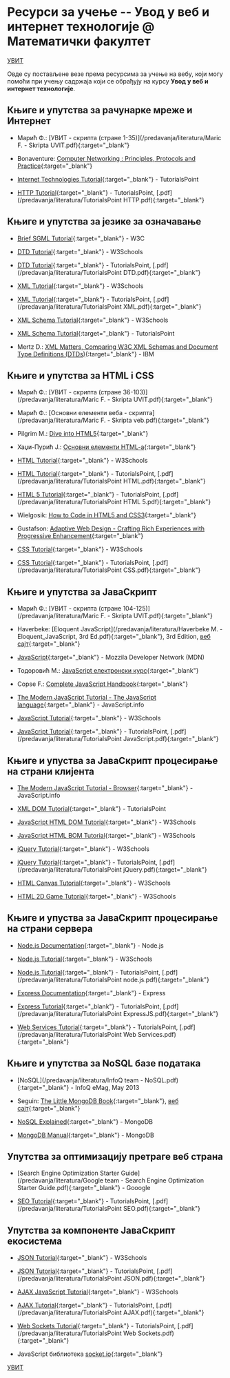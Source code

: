 # Ресурси за учење -- Увод у веб и интернет технологије @ Математички факултет  

[УВИТ](/README.md)

Овде су постављене везе према ресурсима за учење на вебу, који могу помоћи при учењу садржаја који се обрађују на курсу **Увод у веб и интернет технологије**.

## Књиге и упутства за рачунарке мреже и Интернет  

* Марић Ф.: [УВИТ - скрипта (стране 1-35)](/predavanja/literatura/Maric F. - Skripta UVIT.pdf){:target="_blank"}

* Bonaventure: [Computer Networking : Principles, Protocols and Practice](https://www.saylor.org/site/wp-content/uploads/2012/02/Computer-Networking-Principles-Bonaventure-1-30-31-OTC1.pdf){:target="_blank"}  

* [Internet Technologies Tutorial](https://www.tutorialspoint.com/internet_technologies/index.htm){:target="_blank"} - TutorialsPoint

* [HTTP Tutorial](https://www.tutorialspoint.com/http/http_message_examples.htm){:target="_blank"} - TutorialsPoint, [.pdf](/predavanja/literatura/TutorialsPoint HTTP.pdf){:target="_blank"}

## Књиге и упутства за језике за означавање

* [Brief SGML Tutorial](https://www.w3.org/TR/WD-html40-970708/intro/sgmltut.html){:target="_blank"} - W3C

* [DTD Tutorial](https://www.w3schools.com/xml/xml_dtd_intro.asp){:target="_blank"} - W3Schools

* [DTD Tutorial](https://www.tutorialspoint.com/dtd/index.htm){:target="_blank"} - TutorialsPoint, [.pdf](/predavanja/literatura/TutorialsPoint DTD.pdf){:target="_blank"}

* [XML Tutorial](https://www.w3schools.com/xml/){:target="_blank"} - W3Schools

* [XML Tutorial](https://www.tutorialspoint.com/xml/){:target="_blank"} - TutorialsPoint, [.pdf](/predavanja/literatura/TutorialsPoint XML.pdf){:target="_blank"}

* [XML Schema Tutorial](https://www.w3schools.com/xml/xml_schema.asp){:target="_blank"} - W3Schools

* [XML Schema Tutorial](https://www.tutorialspoint.com/xml/xml_schemas.htm){:target="_blank"} - TutorialsPoint

* Mertz D.:  [XML Matters, Comparing W3C XML Schemas and Document Type Definitions (DTDs)](https://www.ibm.com/developerworks/library/x-matters7/){:target="_blank"} - IBM

## Књиге и упутства за HTML i CSS

* Марић Ф.: [УВИТ - скрипта (стране 36-103)](/predavanja/literatura/Maric F. - Skripta UVIT.pdf){:target="_blank"}

* Марић Ф.: [Основни елементи веба - скрипта](/predavanja/literatura/Maric F. - Skripta veb.pdf){:target="_blank"}

* Pilgrim M.: [Dive into HTML5](http://diveinto.html5doctor.com){:target="_blank"}

* Хаџи-Пурић Ј.: [Основни елементи HTML-a](http://poincare.matf.bg.ac.rs/~jelenagr/op/htmlskola.htm){:target="_blank"}

* [HTML Tutorial](https://www.w3schools.com/html/){:target="_blank"} - W3Schools

* [HTML Tutorial](https://www.tutorialspoint.com/html/){:target="_blank"} - TutorialsPoint, [.pdf](/predavanja/literatura/TutorialsPoint HTML.pdf){:target="_blank"}

* [HTML 5 Tutorial](https://www.tutorialspoint.com/html5/index.htm){:target="_blank"} - TutorialsPoint, [.pdf](/predavanja/literatura/TutorialsPoint HTML 5.pdf){:target="_blank"}

* Wielgosik: [How to Code in HTML5 and CSS3](http://howtocodeinhtml.com/index.html#toc){:target="_blank"}

* Gustafson: [Adaptive Web Design - Crafting Rich Experiences with Progressive Enhancement](https://adaptivewebdesign.info/1st-edition/read/){:target="_blank"}

* [CSS Tutorial](https://www.w3schools.com/css/){:target="_blank"} - W3Schools

* [CSS Tutorial](https://www.tutorialspoint.com/css/){:target="_blank"} - TutorialsPoint, [.pdf](/predavanja/literatura/TutorialsPoint CSS.pdf){:target="_blank"}

## Књиге и упутства за ЈаваСкрипт

* Марић Ф.: [УВИТ - скрипта (стране 104-125)](/predavanja/literatura/Maric F. - Skripta UVIT.pdf){:target="_blank"}

* Haverbeke: [Eloquent JavaScript](/predavanja/literatura/Haverbeke М. - Eloquent_JavaScript, 3rd Ed.pdf){:target="_blank"}, 3rd Edition, [веб сајт](https://eloquentjavascript.net/){:target="_blank"}

* [JavaScript](https://developer.mozilla.org/en-US/docs/Web/JavaScript){:target="_blank"} - Mozzila Developer Network (MDN)

* Тодоровић М.: [JavaScript електронски курс](http://www.cleversolutions.rs/javascript/index.html){:target="_blank"}

* Copse F.: [Complete JavaScript Handbook](https://medium.freecodecamp.org/the-complete-javascript-handbook-f26b2c71719c){:target="_blank"} 
  
* [The Modern JavaScript Tutorial - The JavaScript language](https://javascript.info/intro){:target="_blank"} - JavaScript.info

* [JavaScript Tutorial](https://www.w3schools.com/js/default.asp){:target="_blank"} - W3Schools

* [JavaScript Tutorial](https://www.tutorialspoint.com/javascript/index.htm){:target="_blank"} - TutorialsPoint, [.pdf](/predavanja/literatura/TutorialsPoint JavaScript.pdf){:target="_blank"}

## Књиге и упуства за ЈаваСкрипт процесирање на страни клијента

* [The Modern JavaScript Tutorial - Browser](https://javascript.info/browser-environment){:target="_blank"} - JavaScript.info

* [XML DOM Tutorial](https://www.tutorialspoint.com/dom/index.htm){:target="_blank"} - TutorialsPoint

* [JavaScript HTML DOM Tutorial](https://www.w3schools.com/js/js_htmldom.asp){:target="_blank"} - W3Schools

* [JavaScript HTML BOM Tutorial](https://www.w3schools.com/js/js_window.asp){:target="_blank"} - W3Schools  

* [jQuery Tutorial](https://www.w3schools.com/jquery/default.asp){:target="_blank"} - W3Schools

* [jQuery Tutorial](https://www.tutorialspoint.com/jquery/){:target="_blank"} - TutorialsPoint, [.pdf](/predavanja/literatura/TutorialsPoint jQuery.pdf){:target="_blank"}

* [HTML Canvas Tutorial](https://www.w3schools.com/graphics/canvas_intro.asp){:target="_blank"} - W3Schools

* [HTML 2D Game Tutorial](https://www.w3schools.com/graphics/game_intro.asp){:target="_blank"} - W3Schools
  
## Књиге и упуства за ЈаваСкрипт процесирање на страни сервера

* [Node.js Documentation](https://nodejs.org/en/docs/){:target="_blank"} - Node.js
  
* [Node.js Tutorial](https://www.w3schools.com/nodejs/default.asp){:target="_blank"} - W3Schools

* [Node.js Tutorial](https://www.tutorialspoint.com/nodejs/index.htm){:target="_blank"} - TutorialsPoint, [.pdf](/predavanja/literatura/TutorialsPoint node.js.pdf){:target="_blank"}

* [Express Documentation](https://expressjs.com/){:target="_blank"} - Express

* [Express Tutorial](https://www.tutorialspoint.com/nodejs/index.htm){:target="_blank"} - TutorialsPoint, [.pdf](/predavanja/literatura/TutorialsPoint ExpressJS.pdf){:target="_blank"}

* [Web Services Tutorial](http://www.tutorialspoint.com/webservices/){:target="_blank"} - TutorialsPoint, [.pdf](/predavanja/literatura/TutorialsPoint Web Services.pdf){:target="_blank"}

## Књиге и упутства за NoSQL базе података  

* [NoSQL](/predavanja/literatura/InfoQ team - NoSQL.pdf){:target="_blank"} - InfoQ eMag, May 2013
  
* Seguin: [The Little MongoDB Book](https://www.openmymind.net/mongodb.pdf){:target="_blank"}, [веб сајт](https://github.com/karlseguin/the-little-mongodb-book){:target="_blank"}

* [NoSQL Explained](https://www.mongodb.com/nosql-explained){:target="_blank"} - MongoDB  

* [MongoDB Manual](https://docs.mongodb.com/manual/){:target="_blank"} - MongoDB

## Упутства за оптимизацију претраге веб страна

* [Search Engine Optimization Starter Guide](/predavanja/literatura/Google team  - Search Engine Optimization Starter Guide.pdf){:target="_blank"} - Gooogle

* [SEO Tutorial](http://www.tutorialspoint.com/seo/){:target="_blank"} - TutorialsPoint, [.pdf](/predavanja/literatura/TutorialsPoint SEO.pdf){:target="_blank"}
  
## Упутства за компоненте ЈаваСкрипт екосистема

* [JSON Tutorial](https://www.w3schools.com/js/js_json_intro.asp){:target="_blank"} - W3Schools

* [JSON Tutorial](http://www.tutorialspoint.com/json/){:target="_blank"} - TutorialsPoint, [.pdf](/predavanja/literatura/TutorialsPoint JSON.pdf){:target="_blank"}

* [AJAX JavaScript Tutorial](https://www.w3schools.com/js/js_ajax_intro.asp){:target="_blank"} - W3Schools

* [AJAX Tutorial](http://www.tutorialspoint.com/ajax/){:target="_blank"} - TutorialsPoint, [.pdf](/predavanja/literatura/TutorialsPoint AJAX.pdf){:target="_blank"}

* [Web Sockets Tutorial](http://www.tutorialspoint.com/websockets/){:target="_blank"} - TutorialsPoint, [.pdf](/predavanja/literatura/TutorialsPoint Web Sockets.pdf){:target="_blank"}

* JavaScript библиотека [socket.io](https://socket.io/docs/){:target="_blank"}

[УВИТ](/README.md)